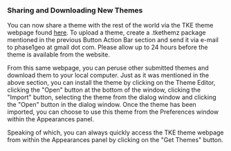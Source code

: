 ### Sharing and Downloading New Themes

You can now share a theme with the rest of the world via the TKE theme webpage found [here](http://tke.sourceforge.net/themes.html). To  upload a theme, create a .tkethemz package mentioned in the previous Button Action Bar section and send it via e-mail to phase1geo at gmail dot com. Please allow up to 24 hours before the theme is available from the website.

From this same webpage, you can peruse other submitted themes and download them to your local computer.  Just as it was mentioned in the above section, you can install the theme by clicking on the Theme Editor, clicking the "Open" button at the bottom of the window, clicking the "Import" button, selecting the theme from the dialog window and clicking the "Open" button in the dialog window. Once the theme has been imported, you can choose to use this theme from the Preferences window within the Appearances panel.

Speaking of which, you can always quickly access the TKE theme webpage from within the Appearances panel by clicking on the "Get Themes" button.

